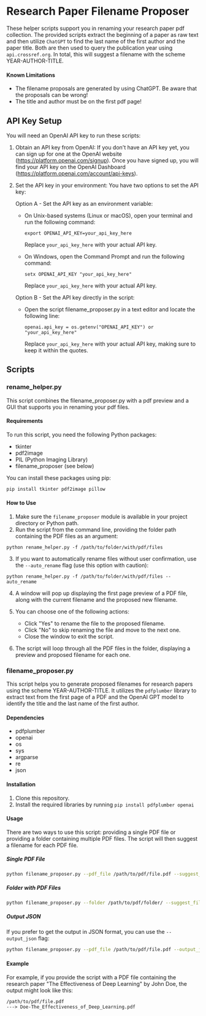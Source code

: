 # Research Paper Filename Proposer

These helper scripts support you in renaming your research paper pdf collection. The provided scripts extract the beginning of a paper as raw text and then utilize `ChatGPT` to find the last name of the first author and the paper title. Both are then used to query the publication year using `api.crossref.org`. In total, this will suggest a filename with the scheme YEAR-AUTHOR-TITLE.

#### Known Limitations

- The filename proposals are generated by using ChatGPT. Be aware that the proposals can be wrong!
- The title and author must be on the first pdf page!

## API Key Setup

You will need an OpenAI API key to run these scripts:

1. Obtain an API key from OpenAI:
   If you don't have an API key yet, you can sign up for one at the OpenAI website (https://platform.openai.com/signup). Once you have signed up, you will find your API key on the OpenAI Dashboard (https://platform.openai.com/account/api-keys).

2. Set the API key in your environment:
   You have two options to set the API key:

   Option A - Set the API key as an environment variable:
   - On Unix-based systems (Linux or macOS), open your terminal and run the following command:
     ```
     export OPENAI_API_KEY=your_api_key_here
     ```
     Replace `your_api_key_here` with your actual API key.

   - On Windows, open the Command Prompt and run the following command:
     ```
     setx OPENAI_API_KEY "your_api_key_here"
     ```
     Replace `your_api_key_here` with your actual API key.

   Option B - Set the API key directly in the script:
   - Open the script filename_proposer.py in a text editor and locate the following line:
     ```
     openai.api_key = os.getenv("OPENAI_API_KEY") or "your_api_key_here"
     ```
     Replace `your_api_key_here` with your actual API key, making sure to keep it within the quotes.

## Scripts

### rename_helper.py

This script combines the filename_proposer.py with a pdf preview and a GUI that supports you in renaming your pdf files.

#### Requirements

To run this script, you need the following Python packages:

- tkinter
- pdf2image
- PIL (Python Imaging Library)
- filename_proposer (see below)

You can install these packages using pip:

```bash
pip install tkinter pdf2image pillow
```

#### How to Use

1. Make sure the `filename_proposer` module is available in your project directory or Python path.
2. Run the script from the command line, providing the folder path containing the PDF files as an argument:

```
python rename_helper.py -f /path/to/folder/with/pdf/files
```

3. If you want to automatically rename files without user confirmation, use the `--auto_rename` flag (use this option with caution):

```
python rename_helper.py -f /path/to/folder/with/pdf/files --auto_rename
```

4. A window will pop up displaying the first page preview of a PDF file, along with the current filename and the proposed new filename.

5. You can choose one of the following actions:
    - Click "Yes" to rename the file to the proposed filename.
    - Click "No" to skip renaming the file and move to the next one.
    - Close the window to exit the script.

6. The script will loop through all the PDF files in the folder, displaying a preview and proposed filename for each one.

### filename_proposer.py

This script helps you to generate proposed filenames for research papers using the scheme YEAR-AUTHOR-TITLE. It utilizes the `pdfplumber` library to extract text from the first page of a PDF and the OpenAI GPT model to identify the title and the last name of the first author.

#### Dependencies

- pdfplumber
- openai
- os
- sys
- argparse
- re
- json

#### Installation

1. Clone this repository.
2. Install the required libraries by running `pip install pdfplumber openai`

#### Usage

There are two ways to use this script: providing a single PDF file or providing a folder containing multiple PDF files. The script will then suggest a filename for each PDF file.

##### Single PDF File

```bash
python filename_proposer.py --pdf_file /path/to/pdf/file.pdf --suggest_filename
```

##### Folder with PDF Files

```bash
python filename_proposer.py --folder /path/to/pdf/folder/ --suggest_filename
```

##### Output JSON

If you prefer to get the output in JSON format, you can use the `--output_json` flag:

```bash
python filename_proposer.py --pdf_file /path/to/pdf/file.pdf --output_json
```

#### Example

For example, if you provide the script with a PDF file containing the research paper "The Effectiveness of Deep Learning" by John Doe, the output might look like this:

```plaintext
/path/to/pdf/file.pdf
---> Doe-The_Effectiveness_of_Deep_Learning.pdf
```